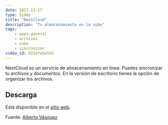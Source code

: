```yaml
---
date: 2017-11-17
type: Video
title: "NextCloud"
description: "Tu almacenamiento en la nube"
tags:
    - apps-general
    - archivos
    - nube
    - sincronizar
video_id: G55oYeQa55U
---
```


NextCloud es un servicio de almacenamiento en línea. Puedes sincronizar tu archivos y documentos. En la versión de escritorio tienes la opción de organizar los archivos.

## Descarga

Está disponible en el [sitio web](https://nextcloud.com/install/#install-clients).


Fuente: [Alberto Vásquez](https://www.youtube.com/channel/UCGfNr7wn8ceIrTwslLePyew)
